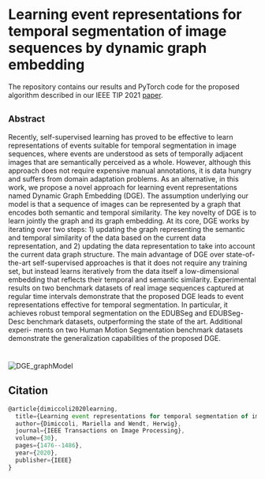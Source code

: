 # Learning event representations for temporal segmentation of image sequences by dynamic graph embedding
The repository contains our results and PyTorch code for the proposed algorithm described in our IEEE TIP 2021 [paper](https://upcommons.upc.edu/bitstream/handle/2117/343742/2389-Learning-event-representations-for-temporal-segmentation-of-image-sequences-by-dynamic-graph-embedding.pdf?sequence=1).

## <sub> Abstract </sub>
Recently, self-supervised learning has proved to be
effective to learn representations of events suitable for temporal
segmentation in image sequences, where events are understood
as sets of temporally adjacent images that are semantically
perceived as a whole. However, although this approach does not
require expensive manual annotations, it is data hungry and
suffers from domain adaptation problems. As an alternative,
in this work, we propose a novel approach for learning event
representations named Dynamic Graph Embedding (DGE). The
assumption underlying our model is that a sequence of images
can be represented by a graph that encodes both semantic and
temporal similarity. The key novelty of DGE is to learn jointly
the graph and its graph embedding. At its core, DGE works by
iterating over two steps: 1) updating the graph representing the
semantic and temporal similarity of the data based on the current
data representation, and 2) updating the data representation
to take into account the current data graph structure. The
main advantage of DGE over state-of-the-art self-supervised
approaches is that it does not require any training set, but
instead learns iteratively from the data itself a low-dimensional
embedding that reflects their temporal and semantic similarity.
Experimental results on two benchmark datasets of real image
sequences captured at regular time intervals demonstrate that
the proposed DGE leads to event representations effective for
temporal segmentation. In particular, it achieves robust temporal
segmentation on the EDUBSeg and EDUBSeg-Desc benchmark
datasets, outperforming the state of the art. Additional experi-
ments on two Human Motion Segmentation benchmark datasets
demonstrate the generalization capabilities of the proposed DGE.
#


#
![DGE_graphModel](https://user-images.githubusercontent.com/50593288/135725077-c7a743d5-905b-4424-bb29-b368fa6faebe.jpg)


## Citation

```js
@article{dimiccoli2020learning,
  title={Learning event representations for temporal segmentation of image sequences by dynamic graph embedding},
  author={Dimiccoli, Mariella and Wendt, Herwig},
  journal={IEEE Transactions on Image Processing},
  volume={30},
  pages={1476--1486},
  year={2020},
  publisher={IEEE}
}

